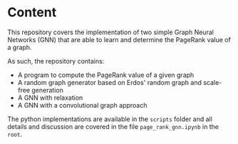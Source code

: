 # Content

This repository covers the implementation of two simple Graph Neural Networks (GNN) that are able to learn and determine the PageRank value of a graph.

As such, the repository contains:
- A program to compute the PageRank value of a given graph
- A random graph generator based on Erdos' random graph and scale-free generation
- A GNN with relaxation
- A GNN with a convolutional graph approach

The python implementations are available in the `scripts` folder and all details and discussion are covered in the file `page_rank_gnn.ipynb` in the `root`. 

